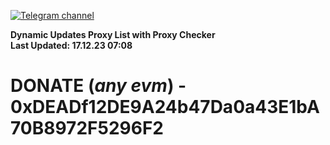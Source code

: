 [![Telegram channel](https://img.shields.io/endpoint?url=https://runkit.io/damiankrawczyk/telegram-badge/branches/master?url=https://t.me/n4z4v0d)](https://t.me/n4z4v0d) 

**Dynamic Updates Proxy List with Proxy Checker**  
**Last Updated: 17.12.23 07:08**

# DONATE (_any evm_) - 0xDEADf12DE9A24b47Da0a43E1bA70B8972F5296F2
